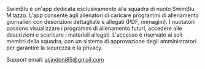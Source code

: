 SwimBlu è un'app dedicata esclusivamente alla squadra di nuoto SwimBlu Milazzo. 
L'app consente agli allenatori di caricare programmi di allenamento giornalieri con descrizioni dettagliate e allegati (PDF, immagini). 
I nuotatori possono visualizzare i programmi di allenamento futuri, accedere alle descrizioni e scaricare i materiali allegati.
L'accesso è riservato ai soli membri della squadra, con un sistema di approvazione degli amministratori per garantire la sicurezza e la privacy.


Support email: asindoni85@gmail.com
